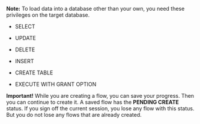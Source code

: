 **Note:** To load data into a database other than your own, you need these privileges on the target database.

-   SELECT


-   UPDATE


-   DELETE


-   INSERT


-   CREATE TABLE


-   EXECUTE WITH GRANT OPTION




**Important!** While you are creating a flow, you can save your progress. Then you can continue to create it. A saved flow has the **PENDING CREATE** status. If you sign off the current session, you lose any flow with this status. But you do not lose any flows that are already created.


